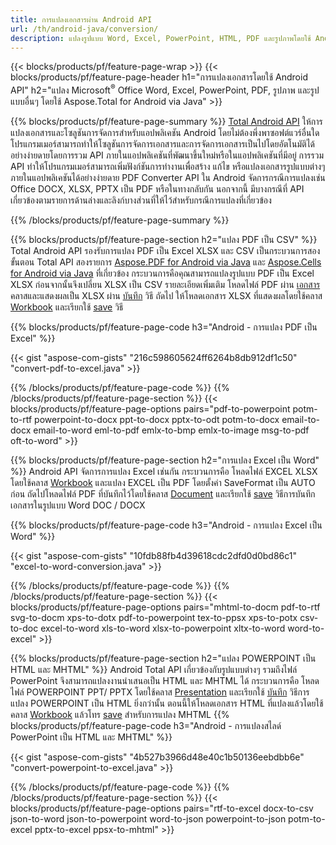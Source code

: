 ```yaml
---
title: การแปลงเอกสารผ่าน Android API 
url: /th/android-java/conversion/
description: แปลงรูปแบบ Word, Excel, PowerPoint, HTML, PDF และรูปภาพโดยใช้ Android conversion API Android แปลง Office docx, xlsx, pptx เป็น PDF 
---
```


{{< blocks/products/pf/feature-page-wrap >}}
{{< blocks/products/pf/feature-page-header h1="การแปลงเอกสารโดยใช้ Android API" h2="แปลง Microsoft<sup>&reg;</sup> Office Word, Excel, PowerPoint, PDF, รูปภาพ และรูปแบบอื่นๆ โดยใช้ Aspose.Total for Android via Java" >}}

{{% blocks/products/pf/feature-page-summary %}}
[Total Android API](https://products.aspose.com/total/android-java/) ให้การแปลงเอกสารและโซลูชันการจัดการสำหรับแอปพลิเคชัน Android โดยไม่ต้องพึ่งพาซอฟต์แวร์อื่นใด โปรแกรมเมอร์สามารถทำให้โซลูชันการจัดการเอกสารและการจัดการเอกสารเป็นไปโดยอัตโนมัติได้อย่างง่ายดายโดยการรวม API ภายในแอปพลิเคชันที่พัฒนาขึ้นใหม่หรือในแอปพลิเคชันที่มีอยู่ การรวม API ทำให้โปรแกรมเมอร์สามารถเพิ่มฟังก์ชันการทำงานเพื่อสร้าง แก้ไข หรือแปลงเอกสารรูปแบบต่างๆ ภายในแอปพลิเคชันได้อย่างง่ายดาย PDF Converter API ใน Android จัดการกรณีการแปลงเช่น Office DOCX, XLSX, PPTX เป็น PDF หรือในทางกลับกัน นอกจากนี้ มีบางกรณีที่ API เกี่ยวข้องตามรายการด้านล่างและลิงก์บางส่วนที่ให้ไว้สำหรับกรณีการแปลงที่เกี่ยวข้อง 

{{% /blocks/products/pf/feature-page-summary  %}}

{{% blocks/products/pf/feature-page-section  h2="แปลง PDF เป็น CSV" %}}
Total Android API รองรับการแปลง PDF เป็น Excel XLSX และ CSV เป็นกระบวนการสองขั้นตอน Total API สองรายการ [Aspose.PDF for Android via Java](https://products.aspose.com/pdf/android-java/) และ [Aspose.Cells for Android via Java](https://products.aspose.com/เซลล์/android-java/) ที่เกี่ยวข้อง กระบวนการคือคุณสามารถแปลงรูปแบบ PDF เป็น Excel XLSX ก่อนจากนั้นจึงเปลี่ยน XLSX เป็น CSV รายละเอียดเพิ่มเติม โหลดไฟล์ PDF ผ่าน [ เอกสาร ](https://reference.aspose.com/pdf/java/com.aspose.pdf/Document) คลาสและแสดงผลเป็น XLSX ผ่าน [บันทึก](https://reference.aspose.com/pdf/java/com.aspose.pdf/Document#save-java.lang.String-com.aspose.pdf.SaveOptions-) วิธี ถัดไป ให้โหลดเอกสาร XLSX ที่แสดงผลโดยใช้คลาส [Workbook](https://reference.aspose.com/cells/java/com.aspose.cells/Workbook) และเรียกใช้ [save](https://reference.aspose.com/cells/java/com.aspose.cells/workbook#save(java.lang.String,%20com.aspose.cells.SaveOptions)) วิธี

{{% blocks/products/pf/feature-page-code h3="Android - การแปลง PDF เป็น Excel" %}}

{{< gist "aspose-com-gists" "216c598605624ff6264b8db912df1c50" "convert-pdf-to-excel.java" >}}

{{% /blocks/products/pf/feature-page-code  %}}
{{% /blocks/products/pf/feature-page-section %}}
{{< blocks/products/pf/feature-page-options pairs="pdf-to-powerpoint potm-to-rtf powerpoint-to-docx ppt-to-docx pptx-to-odt potm-to-docx email-to-docx email-to-word eml-to-pdf emlx-to-bmp emlx-to-image msg-to-pdf oft-to-word" >}}


{{% blocks/products/pf/feature-page-section  h2="การแปลง Excel เป็น Word" %}}
Android API จัดการการแปลง Excel เช่นกัน กระบวนการคือ โหลดไฟล์ EXCEL XLSX โดยใช้คลาส [Workbook](https://reference.aspose.com/cells/java/com.aspose.cells/Workbook) และแปลง EXCEL เป็น PDF โดยตั้งค่า SaveFormat เป็น AUTO ก่อน ถัดไปโหลดไฟล์ PDF ที่บันทึกไว้โดยใช้คลาส [Document](https://reference.aspose.com/pdf/java/com.aspose.pdf/Document) และเรียกใช้ [save](https://reference.aspose.com/pdf/java/com.aspose.pdf/Document#save-java.lang.String-com.aspose.pdf.SaveOptions-) วิธีการบันทึกเอกสารในรูปแบบ Word DOC / DOCX

{{% blocks/products/pf/feature-page-code h3="Android - การแปลง Excel เป็น Word" %}}

{{< gist "aspose-com-gists" "10fdb88fb4d39618cdc2dfd0d0bd86c1" "excel-to-word-conversion.java" >}}

{{% /blocks/products/pf/feature-page-code  %}}
{{% /blocks/products/pf/feature-page-section %}}
{{< blocks/products/pf/feature-page-options pairs="mhtml-to-docm pdf-to-rtf svg-to-docm xps-to-dotx pdf-to-powerpoint tex-to-ppsx xps-to-potx csv-to-doc excel-to-word xls-to-word xlsx-to-powerpoint xltx-to-word word-to-excel" >}}

{{% blocks/products/pf/feature-page-section  h2="แปลง POWERPOINT เป็น HTML และ MHTML" %}}
Android Total API เกี่ยวข้องกับรูปแบบต่างๆ รวมถึงไฟล์ PowerPoint จึงสามารถแปลงงานนำเสนอเป็น HTML และ MHTML ได้ กระบวนการคือ โหลดไฟล์ POWERPOINT PPT/ PPTX โดยใช้คลาส [Presentation](https://reference.aspose.com/slides/java/com.aspose.slides/Presentation) และเรียกใช้ [บันทึก](https://reference.aspose) วิธีการแปลง POWERPOINT เป็น HTML ยิ่งกว่านั้น ตอนนี้ให้โหลดเอกสาร HTML ที่แปลงแล้วโดยใช้คลาส [Workbook](https://reference.aspose.com/cells/java/com.aspose.cells/Workbook) แล้วโทร [save](https://reference.aspose.com/cells/java/com.aspose.cells/) สำหรับการแปลง MHTML 
{{% blocks/products/pf/feature-page-code h3="Android - การแปลงสไลด์ PowerPoint เป็น HTML และ MHTML" %}}

{{< gist "aspose-com-gists" "4b527b3966d48e40c1b50136eebdbb6e" "convert-powerpoint-to-excel.java" >}}


{{% /blocks/products/pf/feature-page-code  %}}
{{% /blocks/products/pf/feature-page-section %}}
{{< blocks/products/pf/feature-page-options pairs="rtf-to-excel docx-to-csv json-to-word json-to-powerpoint word-to-json powerpoint-to-json potm-to-excel pptx-to-excel ppsx-to-mhtml" >}}